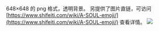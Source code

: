 648×648 的 png 格式，透明背景。
另提供了图片直链，可访问 [https://www.shifeiti.com/wiki/A-SOUL-emoji/](https://www.shifeiti.com/wiki/A-SOUL-emoji/) 查看详情。
![](https://pic.rmb.bdstatic.com/bjh/a2abf8222cee5ab06b9f94b081a0fc7f.png)